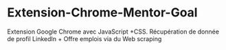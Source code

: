# Extension-Chrome-Mentor-Goal
Extension Google Chrome avec JavaScript +CSS. Récupération de donnée de profil LinkedIn + Offre emplois via du Web scraping
